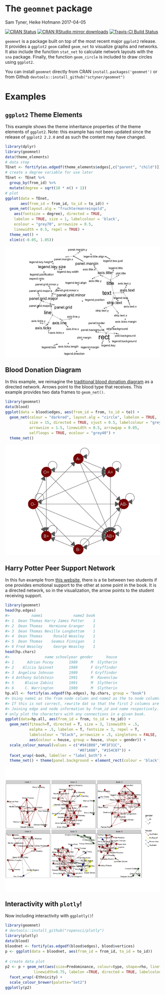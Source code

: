 The `geomnet` package
================
Sam Tyner, Heike Hofmann
2017-04-05

<!-- README.md is generated from README.Rmd. Please edit that file -->
[![CRAN Status](http://www.r-pkg.org/badges/version/geomnet)](https://cran.r-project.org/package=geomnet) [![CRAN RStudio mirror downloads](http://cranlogs.r-pkg.org/badges/geomnet)](http://www.r-pkg.org/pkg/geomnet) [![Travis-CI Build Status](https://travis-ci.org/sctyner/geomnet.svg?branch=master)](https://travis-ci.org/sctyner/geomnet)

`geomnet` is a package built on top of the most recent major `ggplot2` release. It provides a `ggplot2` `geom` called `geom_net` to visualize graphs and networks. It also include the function `stat_net` to calculate network layouts with the `sna` package. Finally, the function `geom_circle` is included to draw circles using `ggplot2`.

You can install `geomnet` directly from CRAN `install.packages('geomnet')` or from Github `devtools::install_github("sctyner/geomnet")`

Examples
========

`ggplot2` Theme Elements
------------------------

This example shows the theme inheritance properties of the theme elements of `ggplot2`. Note: this example has not been updated since the release of `ggplot2 2.2.0` and as such the content may have changed.

``` r
library(dplyr)
library(geomnet)
data(theme_elements)
# data step
TEnet <- fortify(as.edgedf(theme_elements$edges[,c("parent", "child")]), theme_elements$vertices)
# create a degree variable for use later
TEnet <- TEnet %>%
  group_by(from_id) %>%
  mutate(degree = sqrt(10 * n() + 1))
# plot
ggplot(data = TEnet,
       aes(from_id = from_id, to_id = to_id)) +
  geom_net(layout.alg = "fruchtermanreingold",
    aes(fontsize = degree), directed = TRUE,
    labelon = TRUE, size = 1, labelcolour = 'black',
    ecolour = "grey70", arrowsize = 0.5,
    linewidth = 0.5, repel = TRUE) +
  theme_net() +
  xlim(c(-0.05, 1.05))
```

<img src="README-theme-1.png" style="display: block; margin: auto;" />

Blood Donation Diagram
----------------------

In this example, we reimagine the [traditional blood donation diagram](http://www.redcrossblood.org/learn-about-blood/blood-types) as a directed network. Arrows point to the blood type that receives. This example provides two data frames to `geom_net()`.

``` r
library(geomnet)
data(blood)
ggplot(data = blood$edges, aes(from_id = from, to_id = to)) +
  geom_net(colour = "darkred", layout.alg = "circle", labelon = TRUE, 
           size = 15, directed = TRUE, vjust = 0.5, labelcolour = "grey80",
           arrowsize = 1.5, linewidth = 0.5, arrowgap = 0.05,
           selfloops = TRUE, ecolour = "grey40") + 
  theme_net() 
```

<img src="README-blood-1.png" style="display: block; margin: auto;" />

Harry Potter Peer Support Network
---------------------------------

In this fun example from [this website](http://www.stats.ox.ac.uk/~snijders/siena/siena.html), there is a tie between two students if one provides emotional support to the other at some point in the book. It is a directed network, so in the visualization, the arrow points to the student receiving support.

``` r
library(geomnet)
head(hp.edges)
#>          name1              name2 book
#> 1  Dean Thomas Harry James Potter    1
#> 2  Dean Thomas   Hermione Granger    1
#> 3  Dean Thomas Neville Longbottom    1
#> 4  Dean Thomas     Ronald Weasley    1
#> 5  Dean Thomas    Seamus Finnigan    1
#> 6 Fred Weasley     George Weasley    1
head(hp.chars)
#>                name schoolyear gender      house
#> 1      Adrian Pucey       1989      M  Slytherin
#> 2    Alicia Spinnet       1989      F Gryffindor
#> 3  Angelina Johnson       1989      F Gryffindor
#> 4 Anthony Goldstein       1991      M  Ravenclaw
#> 5     Blaise Zabini       1991      M  Slytherin
#> 6     C. Warrington       1989      M  Slytherin
hp.all <- fortify(as.edgedf(hp.edges), hp.chars, group = "book")
#> Using name1 as the from node column and name2 as the to node column.
#> If this is not correct, rewrite dat so that the first 2 columns are from and to node, respectively.
#> Joining edge and node information by from_id and name respectively.
# only plot the characters with any connections in a given book. 
ggplot(data=hp.all, aes(from_id = from, to_id = to_id)) + 
  geom_net(fiteach=T, directed = T, size = 3, linewidth = .5, 
           ealpha = .5, labelon = T, fontsize = 3, repel = T, 
           labelcolour = "black", arrowsize = .5, singletons = FALSE,
           aes(colour = house, group = house, shape = gender)) + 
  scale_colour_manual(values = c("#941B08","#F1F31C", 
                                 "#071A80", "#154C07")) + 
  facet_wrap(~book, labeller = "label_both") + 
  theme_net() + theme(panel.background = element_rect(colour = 'black'))
```

<img src="README-HPplot-1.png" style="display: block; margin: auto;" />

Interactivity with `plotly`!
----------------------------

Now including interactivity with `ggplotly()`!

``` r
library(geomnet)
# devtools::install_github("ropensci/plotly")
library(plotly)
data(blood)
bloodnet <- fortify(as.edgedf(blood$edges), blood$vertices)
p <- ggplot(data = bloodnet, aes(from_id = from_id, to_id = to_id))

# create data plot
p2 <- p + geom_net(aes(size=Predominance, colour=type, shape=rho, linetype=group_to),
             linewidth=0.75, labelon =TRUE, directed = TRUE, labelcolour="black") +
  facet_wrap(~Ethnicity) +
  scale_colour_brewer(palette="Set2") 
ggplotly(p2)
```
